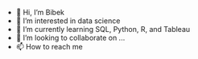 - 👋 Hi, I’m Bibek
- 👀 I’m interested in data science
- 🌱 I’m currently learning SQL, Python, R, and Tableau
- 💞️ I’m looking to collaborate on ...
- 📫 How to reach me 

<!---
bibekkarki1/bibekkarki1 is a ✨ special ✨ repository because its `README.md` (this file) appears on your GitHub profile.
You can click the Preview link to take a look at your changes.
--->
